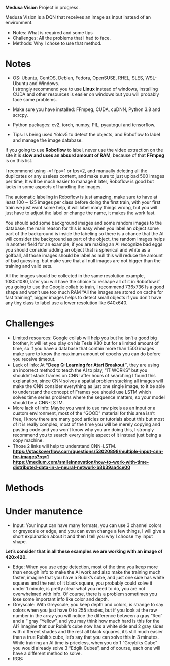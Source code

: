 **Medusa Vision**
Project in progress.

Medusa Vision is a DQN that receives an image as input instead of an environment.

- Notes: What is required and some tips
- Challenges: All the problems that I had to face.
- Methods: Why I chose to use that method.



# Notes
- OS: Ubuntu, CentOS, Debian, Fedora, OpenSUSE, RHEL, SLES, WSL-Ubuntu and ~~Windows~~.  
I strongly recommend you to use **Linux** instead of windows, installing CUDA and other resources is easier on windows but you will probably face some problems.

- Make sure you have installed: FFmpeg, CUDA, cuDNN, Python 3.8 and scrcpy.

- Python packages: cv2, torch, numpy, PIL, pyautogui and tensorflow.

- Tips: Is being used Yolov5 to detect the objects, and Roboflow to label and manage the image database.

If you going to use **Roboflow** to label, never use the video extraction on the site it is **slow and uses an absurd amount of RAM**, because of that **FFmpeg** is on this list.

I recommend using -vf fps=1 or fps=2, and manually deleting all the duplicates or any useless content, and make sure to just upload 500 images per time, It will be much easier to manage it later, Roboflow is good but lacks in some aspects of handling the images.

The automatic labeling in Roboflow is just amazing, make sure to have at least 100 ~ 125 images per class before doing the first train, with your first train we just want some help, it will label many things wrong, but you will just have to adjust the label or change the name, it makes the work fast.

You should add some background images and some random images to the database, the main reason for this is easy when you label an object some part of the background is inside the labeling so there is a chance that the AI will consider the background as part of the object, the random images helps in another field for an example, if you are making an AI recognize bad eggs you should consider adding an object that is spherical and white as a golfball, all those images should be label as null this will reduce the amount of bad guessing, but make sure that all null images are not bigger than the training and valid sets.

All the images should be collected in the same resolution example, 1080x1080, later you will have the choice to reshape all of it in Roboflow if you going to use the Google collab to train, I recommend 736x736 Is a good shape and won’t use too much RAM “All the images are stored on cache for fast training”, bigger images helps to detect small objects if you don’t have any tiny class to label use a lower resolution like 640x640.

# Challenges
- Limited resources: Google collab will help you but he isn’t a good big brother, it will let you play on his Tesla K80 but for a limited amount of time, so if you have a database that contain more than 1500 images make sure to know the maximum amount of epochs you can do before you receive timeout.
- Lack of info: At **“Deep Q-Learning for Atari Breakout”**, they are using an incorrect method to teach the AI to play, “IT WORKS” but you shouldn’t stack frames on CNN! after hours of searching I found this explanation, since CNN solves a spatial problem stacking all images will make the CNN consider everything as just one single image, to it be able to understand the concept of Frames you should use LSTM which solves time series problems where the sequence matters, so your model should be a CNN-LSTM.
- More lack of info: Maybe you want to use raw pixels as an input or a custom environment, most of the “GOOD” material for this area isn’t free, I know there are many good articles or tutorials about this but most of it is really complex, most of the time you will be merely copying and pasting code and you won’t know why you are doing this, I strongly recommend you to search every single aspect of it instead just being a copy machine.
- Those 2 links will help to understand CNN-LSTM.  
**https://stackoverflow.com/questions/53020898/multiple-input-cnn-for-images?rq=1**  
**https://medium.com/smileinnovation/how-to-work-with-time-distributed-data-in-a-neural-network-b8b39aa4ce00**

# Methods

# **Under manutence**
- Input: Your input can have many formats, you can use 3 channel colors or greyscale or edge, and you can even change a few things, I will give a short explanation about it and then I tell you why I choose my input shape.

**Let’s consider that in all these examples we are working with an image of 420x420.**
- Edge: When you use edge detection, most of the time you keep more than enough info to make the AI work and also make the training much faster, imagine that you have a Rubik’s cube, and just one side has white squares and the rest of it black square, you probably could solve it under 1 minute, is pretty clear what you need to do, you are not overwhelmed with info. Of course, there is a problem sometimes you lose some important info like color and depth.
- Greyscale: With Greyscale, you keep depth and colors, is strange to say colors when you just have 0 to 255 shades, but if you look at the raw number in the array you will notice the difference between a gray “Red” and a “ gray “Yellow”, and you may think how much hard is this for the AI?
Imagine that our Rubik’s cube now has a white side and 2 gray sides with different shades and the rest all black squares, it’s still much easier than a true Rubik’s cube, let’s say that you can solve this in 3 minutes. While training an AI time is priceless, when you do 1 “Greybiks Cube” you would already solve 3 “Edgik Cubes”, and of course, each one will have a different method to solve.
- RGB:
